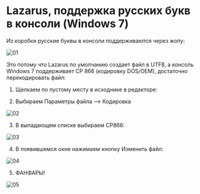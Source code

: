# Lazarus, поддержка русских букв в консоли (Windows 7)

Из коробки русские буквы в консоли поддерживаются через жопу:

![01](/screens/01-not_support.png)

Это потому что Lazarus по умолчанию создает файл в UTF8, а консоль Windows 7 поддерживает CP 866 (кодировку DOS/OEM), достаточно перекодировать файл:

1. Щелкаем по пустому месту в исходнике в редакторе:

2. Выбираем Параметры файла --> Кодировка

![02](/screens/02-Change_encoding.png)

3. В выпадающем списке выбираем CP866:

![03](/screens/03-Change_encoding.png)

4. В появившемся окне нажимаем кнопку Изменить файл:

![04](/screens/04-Change_encoding.png)

5. ФАНФАРЫ!

![05](/screens/05-OK.png)